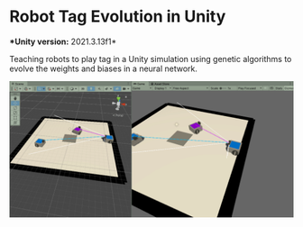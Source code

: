# Robot Tag Evolution in Unity

**\*Unity version:** 2021.3.13f1\*

Teaching robots to play tag in a Unity simulation using genetic algorithms to evolve the weights and biases in a neural network.

![demo](demo.gif)
